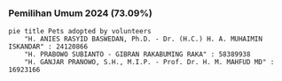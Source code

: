 ### Pemilihan Umum 2024 (73.09%)

```mermaid
pie title Pets adopted by volunteers
    "H. ANIES RASYID BASWEDAN, Ph.D. - Dr. (H.C.) H. A. MUHAIMIN ISKANDAR" : 24120866
    "H. PRABOWO SUBIANTO - GIBRAN RAKABUMING RAKA" : 58389938
    "H. GANJAR PRANOWO, S.H., M.I.P. - Prof. Dr. H. M. MAHFUD MD" : 16923166
```
